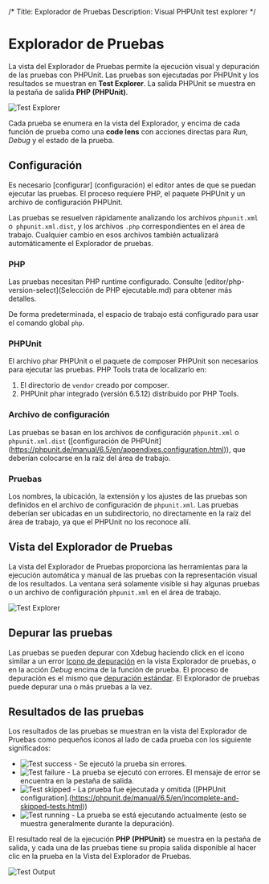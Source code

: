 /*
Title: Explorador de Pruebas
Description: Visual PHPUnit test explorer
*/

# Explorador de Pruebas

La vista del Explorador de Pruebas permite la ejecución visual y depuración de las pruebas con PHPUnit. Las pruebas son ejecutadas por PHPUnit y los resultados se muestran en **Test Explorer**. La salida PHPUnit se muestra en la pestaña de salida **PHP (PHPUnit)**.

![Test Explorer](imgs/test-view.png)

Cada prueba se enumera en la vista del Explorador, y encima de cada función de prueba como una **code lens** con acciones directas para *Run*, *Debug* y el estado de la prueba.

## Configuración

Es necesario [configurar] (configuración) el editor antes de que se puedan ejecutar las pruebas. El proceso requiere PHP, el paquete PHPUnit y un archivo de configuración PHPUnit.

Las pruebas se resuelven rápidamente analizando los archivos `phpunit.xml` o` phpunit.xml.dist`, y los archivos `.php` correspondientes en el área de trabajo. Cualquier cambio en esos archivos también actualizará automáticamente el Explorador de pruebas.

### PHP

Las pruebas necesitan PHP runtime configurado. Consulte [editor/php-version-select](Selección de PHP ejecutable.md) para obtener más detalles.

De forma predeterminada, el espacio de trabajo está configurado para usar el comando global `php`.

### PHPUnit

El archivo phar PHPUnit o el paquete de composer PHPUnit son necesarios para ejecutar las pruebas. PHP Tools trata de localizarlo en:

1. El directorio de `vendor` creado por composer. 
2. PHPUnit phar integrado (versión 6.5.12) distribuido por PHP Tools.

### Archivo de configuración

Las pruebas se basan en los archivos de configuración `phpunit.xml` o` phpunit.xml.dist` ([configuración de PHPUnit] (https://phpunit.de/manual/6.5/en/appendixes.configuration.html)), que deberían colocarse en la raíz del área de trabajo.

### Pruebas

Los nombres, la ubicación, la extensión y los ajustes de las pruebas son definidos en el archivo de configuración de `phpunit.xml`. 
Las pruebas deberían ser ubicadas en un subdirectorio, no directamente en la raíz del área de trabajo, ya que el PHPUnit no los reconoce allí.

## Vista del Explorador de Pruebas

La vista del Explorador de Pruebas proporciona las herramientas para la ejecución automática y manual de las pruebas con la representación visual de los resultados.
La ventana será solamente visible si hay algunas pruebas o un archivo de configuración `phpunit.xml` en el área de trabajo.

![Test Explorer](imgs/test-explorer.gif)

## Depurar las pruebas

Las pruebas se pueden depurar con Xdebug haciendo click en el icono similar a un error [Icono de depuración](imgs/test-debuging.png) en la vista Explorador de pruebas, o en la acción *Debug* encima de la función de prueba. El proceso de depuración es el mismo que [depuración estándar](Depurar.md). El Explorador de pruebas puede depurar una o más pruebas a la vez. 

## Resultados de las pruebas

Los resultados de las pruebas se muestran en la vista del Explorador de Pruebas como pequeños íconos al lado de cada prueba con los siguiente significados:

* ![Test success](imgs/test-success.png) - Se ejecutó la prueba sin errores.
* ![Test failure](imgs/test-failure.png) - La prueba se ejecutó con errores. El mensaje de error se encuentra en la pestaña de salida.
* ![Test skipped](imgs/test-skipped.png) - La prueba fue ejecutada y omitida ([PHPUnit configuration].(https://phpunit.de/manual/6.5/en/incomplete-and-skipped-tests.html))
* ![Test running](imgs/test-running.png) - La prueba se está ejecutando actualmente (esto se muestra generalmente durante la depuración).

El resultado real de la ejecución **PHP (PHPUnit)** se muestra en la pestaña de salida, y cada una de las pruebas tiene su propia salida disponible al hacer clic en la prueba en la Vista del Explorador de Pruebas.

![Test Output](imgs/test-output.png)
